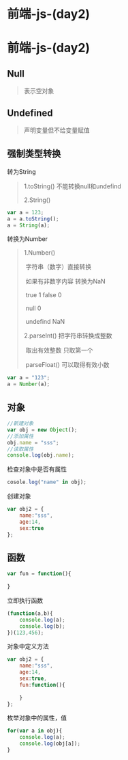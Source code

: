 # 前端-js-(day2)


# 前端-js-(day2)

## Null

> 表示空对象

## Undefined

> 声明变量但不给变量赋值

## 强制类型转换

转为String

> 1.toString()   不能转换null和undefind
>
> 2.String()

```javascript
var a = 123;
a = a.toString();
a = String(a);
```

转换为Number

> 1.Number()
>
> ​	字符串（数字）直接转换
>
> ​	如果有非数字内容 转换为NaN
>
> ​	true 1 false 0
>
> ​	null 0
>
> ​	undefind NaN
>
> 2.parseInt() 把字符串转换成整数
>
> ​	取出有效整数 只取第一个
>
> ​	parseFloat() 可以取得有效小数

```javascript
var a = "123";
a = Number(a);
```

## 对象

```javascript
//新建对象 
var obj = new Object();
//添加属性
obj.name = "sss";
//读取属性
console.log(obj.name);
```

检查对象中是否有属性

```javascript
cosole.log("name" in obj);
```

创建对象

```javascript
var obj2 = {
    name:"sss",
    age:14,
    sex:true
};
```

## 函数

```javascript
var fun = function(){
    
}
```

立即执行函数

```javascript
(function(a,b){
	console.log(a);
    console.log(b);
})(123,456);
```

对象中定义方法

```javascript
var obj2 = {
    name:"sss",
    age:14,
    sex:true,
    fun:function(){
        
    }
};
```

枚举对象中的属性，值

```javascript
for(var a in obj){
    console.log(a);
    console.log(obj[a]);
}
```


